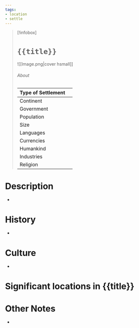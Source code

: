 ```yaml
---
tags:
- location
- settle
---
```

> [!infobox]
> # `{{title}}`
> ![[Image.png|cover hsmall]]
> ###### About
> | Type of Settlement |  |
> | ---- | ---- |
> | Continent |  |
> | Government |  |
> | Population | |
> | Size |  |
> | Languages |  |
> | Currencies |  |
> | Humankind |  |
> | Industries |   |
> | Religion |   |
# Description
-
# History
-
# Culture
-
# Significant locations in {{title}}

# Other Notes
-